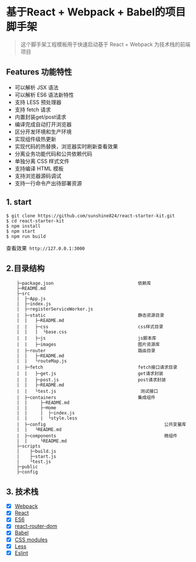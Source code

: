 # 基于React + Webpack + Babel的项目脚手架

> 这个脚手架工程模板用于快速启动基于 React + Webpack 为技术栈的前端项目

## Features 功能特性

- 可以解析 JSX 语法
- 可以解析 ES6 语法新特性
- 支持 LESS 预处理器
- 支持 fetch 请求
- 内置封装get/post请求
- 编译完成自动打开浏览器
- 区分开发环境和生产环境
- 实现组件级热更新
- 实现代码的热替换，浏览器实时刷新查看效果
- 分离业务功能代码和公共依赖代码
- 单独分离 CSS 样式文件
- 支持编译 HTML 模板
- 支持浏览器源码调试
- 支持一行命令产出待部署资源

## 1. start

```
$ git clone https://github.com/sunshine824/react-starter-kit.git
$ cd react-starter-kit
$ npm install
$ npm start
$ npm run build
```

查看效果` http://127.0.0.1:3000`


## 2.目录结构

```
    ├─package.json                                依赖库
    ├─README.md
    ├─src
    |  ├─App.js
    |  ├─index.js
    |  ├─registerServiceWorker.js
    |  ├─static                                   静态资源目录
    |  |   ├─README.md
    |  |   ├─css                                  css样式目录
    |  |   |  └base.css
    |  |   ├─js                                   js脚本库
    |  |   ├─images                               图片资源库
    |  ├─router                                   路由目录
    |  |   ├─README.md
    |  |   └routeMap.js
    |  ├─fetch                                    fetch接口请求目录
    |  |   ├─get.js                               get请求封装
    |  |   ├─post.js                              post请求封装
    |  |   ├─README.md
    |  |   └test.js                                测试接口
    |  ├─containers                               集成组件
    |  |     ├─README.md
    |  |     ├─Home
    |  |     |  ├─index.js
    |  |     |  └style.less
    |  ├─config                                             公共变量库
    |  |   └README.md
    |  ├─components                                         微组件
    |  |     └README.md
    ├─scripts
    |    ├─build.js
    |    ├─start.js
    |    └test.js
    ├─public
    ├─config
```


## 3. 技术栈

- [x] [Webpack](https://webpack.github.io)
- [x] [React](https://facebook.github.io/react/)
- [x] [ES6](http://es6.ruanyifeng.com/)
- [x] [react-router-dom](https://reacttraining.com/react-router/)
- [x] [Babel](https://babeljs.io/)
- [x] [CSS modules](https://github.com/outpunk/postcss-modules)
- [x] [Less](https://github.com/less/less.js)
- [x] [Eslint](https://github.com/eslint/eslint)
